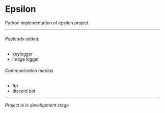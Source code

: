 # Epsilon 

Python implementation of epsilon project.

----------

###### Payloads added:
* keylogger
* image logger
###### Communication medias
* ftp
* discord bot

----------


*Project is in development stage*